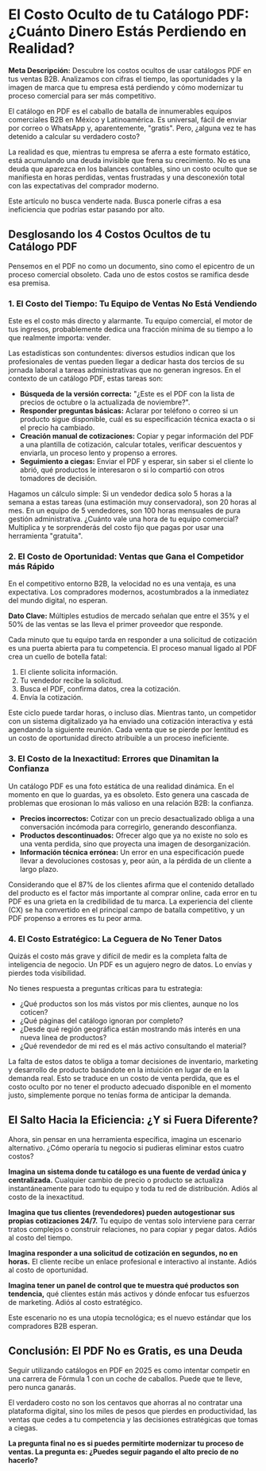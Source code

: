 # El Costo Oculto de tu Catálogo PDF: ¿Cuánto Dinero Estás Perdiendo en Realidad?

**Meta Descripción:** Descubre los costos ocultos de usar catálogos PDF en tus ventas B2B. Analizamos con cifras el tiempo, las oportunidades y la imagen de marca que tu empresa está perdiendo y cómo modernizar tu proceso comercial para ser más competitivo.

El catálogo en PDF es el caballo de batalla de innumerables equipos comerciales B2B en México y Latinoamérica. Es universal, fácil de enviar por correo o WhatsApp y, aparentemente, "gratis". Pero, ¿alguna vez te has detenido a calcular su verdadero costo?

La realidad es que, mientras tu empresa se aferra a este formato estático, está acumulando una deuda invisible que frena su crecimiento. No es una deuda que aparezca en los balances contables, sino un costo oculto que se manifiesta en horas perdidas, ventas frustradas y una desconexión total con las expectativas del comprador moderno.

Este artículo no busca venderte nada. Busca ponerle cifras a esa ineficiencia que podrías estar pasando por alto.

## Desglosando los 4 Costos Ocultos de tu Catálogo PDF

Pensemos en el PDF no como un documento, sino como el epicentro de un proceso comercial obsoleto. Cada uno de estos costos se ramifica desde esa premisa.

### 1. El Costo del Tiempo: Tu Equipo de Ventas No Está Vendiendo

Este es el costo más directo y alarmante. Tu equipo comercial, el motor de tus ingresos, probablemente dedica una fracción mínima de su tiempo a lo que realmente importa: vender.

Las estadísticas son contundentes: diversos estudios indican que los profesionales de ventas pueden llegar a dedicar hasta dos tercios de su jornada laboral a tareas administrativas que no generan ingresos. En el contexto de un catálogo PDF, estas tareas son:

- **Búsqueda de la versión correcta:** "¿Este es el PDF con la lista de precios de octubre o la actualizada de noviembre?".
- **Responder preguntas básicas:** Aclarar por teléfono o correo si un producto sigue disponible, cuál es su especificación técnica exacta o si el precio ha cambiado.
- **Creación manual de cotizaciones:** Copiar y pegar información del PDF a una plantilla de cotización, calcular totales, verificar descuentos y enviarla, un proceso lento y propenso a errores.
- **Seguimiento a ciegas:** Enviar el PDF y esperar, sin saber si el cliente lo abrió, qué productos le interesaron o si lo compartió con otros tomadores de decisión.

Hagamos un cálculo simple: Si un vendedor dedica solo 5 horas a la semana a estas tareas (una estimación muy conservadora), son 20 horas al mes. En un equipo de 5 vendedores, son 100 horas mensuales de pura gestión administrativa. ¿Cuánto vale una hora de tu equipo comercial? Multiplica y te sorprenderás del costo fijo que pagas por usar una herramienta "gratuita".

### 2. El Costo de Oportunidad: Ventas que Gana el Competidor más Rápido

En el competitivo entorno B2B, la velocidad no es una ventaja, es una expectativa. Los compradores modernos, acostumbrados a la inmediatez del mundo digital, no esperan.

**Dato Clave:** Múltiples estudios de mercado señalan que entre el 35% y el 50% de las ventas se las lleva el primer proveedor que responde.

Cada minuto que tu equipo tarda en responder a una solicitud de cotización es una puerta abierta para tu competencia. El proceso manual ligado al PDF crea un cuello de botella fatal:

1. El cliente solicita información.
2. Tu vendedor recibe la solicitud.
3. Busca el PDF, confirma datos, crea la cotización.
4. Envía la cotización.

Este ciclo puede tardar horas, o incluso días. Mientras tanto, un competidor con un sistema digitalizado ya ha enviado una cotización interactiva y está agendando la siguiente reunión. Cada venta que se pierde por lentitud es un costo de oportunidad directo atribuible a un proceso ineficiente.

### 3. El Costo de la Inexactitud: Errores que Dinamitan la Confianza

Un catálogo PDF es una foto estática de una realidad dinámica. En el momento en que lo guardas, ya es obsoleto. Esto genera una cascada de problemas que erosionan lo más valioso en una relación B2B: la confianza.

- **Precios incorrectos:** Cotizar con un precio desactualizado obliga a una conversación incómoda para corregirlo, generando desconfianza.
- **Productos descontinuados:** Ofrecer algo que ya no existe no solo es una venta perdida, sino que proyecta una imagen de desorganización.
- **Información técnica errónea:** Un error en una especificación puede llevar a devoluciones costosas y, peor aún, a la pérdida de un cliente a largo plazo.

Considerando que el 87% de los clientes afirma que el contenido detallado del producto es el factor más importante al comprar online, cada error en tu PDF es una grieta en la credibilidad de tu marca. La experiencia del cliente (CX) se ha convertido en el principal campo de batalla competitivo, y un PDF propenso a errores es tu peor arma.

### 4. El Costo Estratégico: La Ceguera de No Tener Datos

Quizás el costo más grave y difícil de medir es la completa falta de inteligencia de negocio. Un PDF es un agujero negro de datos. Lo envías y pierdes toda visibilidad.

No tienes respuesta a preguntas críticas para tu estrategia:

- ¿Qué productos son los más vistos por mis clientes, aunque no los coticen?
- ¿Qué páginas del catálogo ignoran por completo?
- ¿Desde qué región geográfica están mostrando más interés en una nueva línea de productos?
- ¿Qué revendedor de mi red es el más activo consultando el material?

La falta de estos datos te obliga a tomar decisiones de inventario, marketing y desarrollo de producto basándote en la intuición en lugar de en la demanda real. Esto se traduce en un costo de venta perdida, que es el costo oculto por no tener el producto adecuado disponible en el momento justo, simplemente porque no tenías forma de anticipar la demanda.

## El Salto Hacia la Eficiencia: ¿Y si Fuera Diferente?

Ahora, sin pensar en una herramienta específica, imagina un escenario alternativo. ¿Cómo operaría tu negocio si pudieras eliminar estos cuatro costos?

**Imagina un sistema donde tu catálogo es una fuente de verdad única y centralizada.** Cualquier cambio de precio o producto se actualiza instantáneamente para todo tu equipo y toda tu red de distribución. Adiós al costo de la inexactitud.

**Imagina que tus clientes (revendedores) pueden autogestionar sus propias cotizaciones 24/7.** Tu equipo de ventas solo interviene para cerrar tratos complejos o construir relaciones, no para copiar y pegar datos. Adiós al costo del tiempo.

**Imagina responder a una solicitud de cotización en segundos, no en horas.** El cliente recibe un enlace profesional e interactivo al instante. Adiós al costo de oportunidad.

**Imagina tener un panel de control que te muestra qué productos son tendencia,** qué clientes están más activos y dónde enfocar tus esfuerzos de marketing. Adiós al costo estratégico.

Este escenario no es una utopía tecnológica; es el nuevo estándar que los compradores B2B esperan.

## Conclusión: El PDF No es Gratis, es una Deuda

Seguir utilizando catálogos en PDF en 2025 es como intentar competir en una carrera de Fórmula 1 con un coche de caballos. Puede que te lleve, pero nunca ganarás.

El verdadero costo no son los centavos que ahorras al no contratar una plataforma digital, sino los miles de pesos que pierdes en productividad, las ventas que cedes a tu competencia y las decisiones estratégicas que tomas a ciegas.

**La pregunta final no es si puedes permitirte modernizar tu proceso de ventas. La pregunta es: ¿Puedes seguir pagando el alto precio de no hacerlo?**
